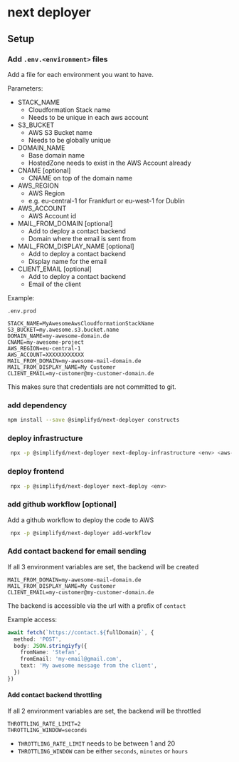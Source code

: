 # next deployer

## Setup

### Add `.env.<environment>` files

Add a file for each environment you want to have.

Parameters:

* STACK_NAME
    * Cloudformation Stack name
    * Needs to be unique in each aws account
* S3_BUCKET
    * AWS S3 Bucket name
    * Needs to be globally unique
* DOMAIN_NAME
    * Base domain name
    * HostedZone needs to exist in the AWS Account already
* CNAME [optional]
    * CNAME on top of the domain name
* AWS_REGION
    * AWS Region
    * e.g. eu-central-1 for Frankfurt or eu-west-1 for Dublin
* AWS_ACCOUNT
    * AWS Account id
* MAIL_FROM_DOMAIN [optional]
    * Add to deploy a contact backend
    * Domain where the email is sent from
* MAIL_FROM_DISPLAY_NAME [optional]
    * Add to deploy a contact backend
    * Display name for the email
* CLIENT_EMAIL [optional]
    * Add to deploy a contact backend
    * Email of the client

Example:

`.env.prod`

```
STACK_NAME=MyAwesomeAwsCloudformationStackName
S3_BUCKET=my.awesome.s3.bucket.name
DOMAIN_NAME=my-awesome-domain.de
CNAME=my-awesome-project
AWS_REGION=eu-central-1
AWS_ACCOUNT=XXXXXXXXXXXX
MAIL_FROM_DOMAIN=my-awesome-mail-domain.de
MAIL_FROM_DISPLAY_NAME=My Customer
CLIENT_EMAIL=my-customer@my-customer-domain.de
```

This makes sure that credentials are not committed to git.

### add dependency

```bash
npm install --save @simplifyd/next-deployer constructs
```

### deploy infrastructure

```bash
 npx -p @simplifyd/next-deployer next-deploy-infrastructure <env> <aws-profile>
```

### deploy frontend

```bash
 npx -p @simplifyd/next-deployer next-deploy <env>
```

### add github workflow [optional]

Add a github workflow to deploy the code to AWS

```bash
 npx -p @simplifyd/next-deployer add-workflow
```

### Add contact backend for email sending

If all 3 environment variables are set, the backend will be created

```
MAIL_FROM_DOMAIN=my-awesome-mail-domain.de
MAIL_FROM_DISPLAY_NAME=My Customer
CLIENT_EMAIL=my-customer@my-customer-domain.de
```

The backend is accessible via the url with a prefix of `contact`

Example access:

```typescript
await fetch(`https://contact.${fullDomain}`, {
  method: 'POST',
  body: JSON.stringiyfy({
    fromName: 'Stefan',
    fromEmail: 'my-email@gmail.com',
    text: 'My awesome message from the client',
  })
})
```

#### Add contact backend throttling

If all 2 environment variables are set, the backend will be throttled

```
THROTTLING_RATE_LIMIT=2
THROTTLING_WINDOW=seconds
```

* `THROTTLING_RATE_LIMIT` needs to be between 1 and 20
* `THROTTLING_WINDOW` can be either `seconds`, `minutes` or `hours`